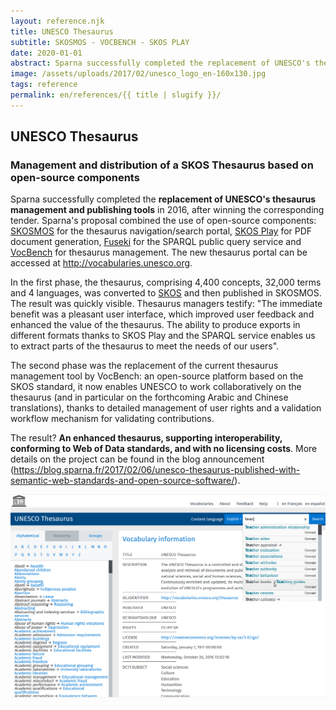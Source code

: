 ```yaml
---
layout: reference.njk
title: UNESCO Thesaurus
subtitle: SKOSMOS - VOCBENCH - SKOS PLAY
date: 2020-01-01
abstract: Sparna successfully completed the replacement of UNESCO's thesaurus management and publication tools in 2016, after winning the corresponding tender.
image: /assets/uploads/2017/02/unesco_logo_en-160x130.jpg
tags: reference
permalink: en/references/{{ title | slugify }}/
---
```


## UNESCO Thesaurus

### Management and distribution of a SKOS Thesaurus based on open-source components

Sparna successfully completed the **replacement of UNESCO's thesaurus management and publishing tools** in 2016, after winning the corresponding tender. Sparna's proposal combined the use of open-source components: [SKOSMOS](http://skosmos.org/) for the thesaurus navigation/search portal, [SKOS Play](https://labs.sparna.fr/skos-play/) for PDF document generation, [Fuseki](https://jena.apache.org/documentation/fuseki2/) for the SPARQL public query service and [VocBench](http://vocbench.uniroma2.it/) for thesaurus management. The new thesaurus portal can be accessed at http://vocabularies.unesco.org.

In the first phase, the thesaurus, comprising 4,400 concepts, 32,000 terms and 4 languages, was converted to [SKOS](https://www.sparna.fr/skos/SKOS-traduction-francais.html) and then published in SKOSMOS. The result was quickly visible. Thesaurus managers testify: "The immediate benefit was a pleasant user interface, which improved user feedback and enhanced the value of the thesaurus. The ability to produce exports in different formats thanks to SKOS Play and the SPARQL service enables us to extract parts of the thesaurus to meet the needs of our users".

The second phase was the replacement of the current thesaurus management tool by VocBench: an open-source platform based on the SKOS standard, it now enables UNESCO to work collaboratively on the thesaurus (and in particular on the forthcoming Arabic and Chinese translations), thanks to detailed management of user rights and a validation workflow mechanism for validating contributions.

The result? **An enhanced thesaurus, supporting interoperability, conforming to Web of Data standards, and with no licensing costs**. More details on the project can be found in the blog announcement (https://blog.sparna.fr/2017/02/06/unesco-thesaurus-published-with-semantic-web-standards-and-open-source-software/).


![screenshot Unesco](/assets/uploads/2017/02/screenshot-skosmos-small1.png)